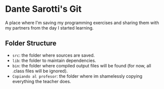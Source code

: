 # Dante Sarotti's Git
A place where I'm saving my programming exercises and sharing them with my partners from the day I started learning.

## Folder Structure

- `src`: the folder where sources are saved.
- `lib`: the folder to maintain dependencies.
- `bin`: the folder where compiled output files will be found (for now, all .class files will be ignored).
- `Copiando al profesor`: the folder where im shamelessly copying everything the teacher does.

